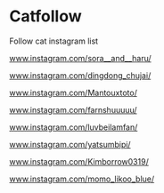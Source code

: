 # Catfollow
Follow cat instagram list

www.instagram.com/sora__and__haru/

www.instagram.com/dingdong_chujai/
 
www.instagram.com/Mantouxtoto/

www.instagram.com/farnshuuuuu/

www.instagram.com/luvbeilamfan/

www.instagram.com/yatsumbipi/

www.instagram.com/Kimborrow0319/

www.instagram.com/momo_likoo_blue/

















































